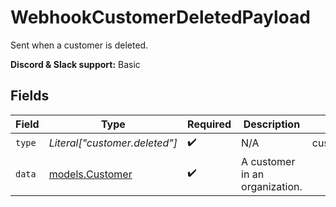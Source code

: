 # WebhookCustomerDeletedPayload

Sent when a customer is deleted.

**Discord & Slack support:** Basic


## Fields

| Field                                    | Type                                     | Required                                 | Description                              | Example                                  |
| ---------------------------------------- | ---------------------------------------- | ---------------------------------------- | ---------------------------------------- | ---------------------------------------- |
| `type`                                   | *Literal["customer.deleted"]*            | :heavy_check_mark:                       | N/A                                      | customer.deleted                         |
| `data`                                   | [models.Customer](../models/customer.md) | :heavy_check_mark:                       | A customer in an organization.           |                                          |